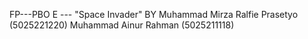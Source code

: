 FP---PBO E --- "Space Invader"
BY
Muhammad Mirza Ralfie Prasetyo (5025221220)
Muhammad Ainur Rahman (5025211118)
